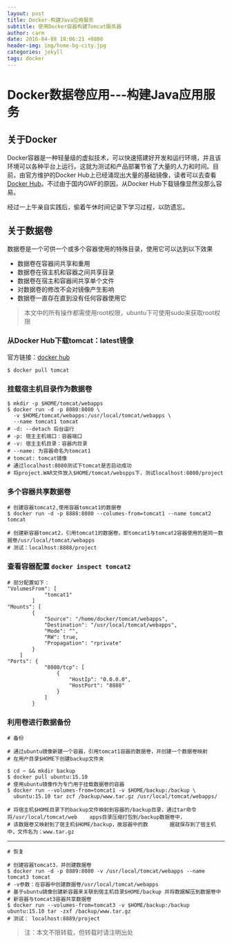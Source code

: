 ```yaml
---
layout: post
title: Docker-构建Java应用服务
subtitle: 使用Docker容器构建Tomcat服务器
author: carm
date: 2016-04-08 18:06:21 +0800
header-img: img/home-bg-city.jpg
categories: jekyll
tags: docker
---
```


# Docker数据卷应用---构建Java应用服务

## 关于Docker
Docker容器是一种轻量级的虚拟技术，可以快速搭建好开发和运行环境，并且该环境可以各种平台上运行。这就为测试和产品部署节省了大量的人力和时间。目前，由官方维护的Docker Hub上已经涌现出大量的基础镜像，读者可以去查看[Docker Hub](https://hub.docker.com/)。不过由于国内GWF的原因，从Docker Hub下载镜像显然没那么容易。

经过一上午亲自实践后，偷着午休时间记录下学习过程，以防遗忘。

## 关于数据卷
数据卷是一个可供一个或多个容器使用的特殊目录，使用它可以达到以下效果 

* 数据卷在容器间共享和重用
* 数据卷在宿主机和容器之间共享目录
* 数据卷在宿主和容器间共享单个文件
* 对数据卷的修改不会对镜像产生影响
* 数据卷一直存在直到没有任何容器使用它

> 本文中的所有操作都需使用root权限，ubuntu下可使用sudo来获取root权限

### 从Docker Hub下载tomcat：latest镜像
官方链接：[docker hub](https://hub.docker.com/)

    $ docker pull tomcat

### 挂载宿主机目录作为数据卷
    $ mkdir -p $HOME/tomcat/webapps
    $ docker run -d -p 8080:8080 \
      -v $HOME/tomcat/webapps:/usr/local/tomcat/webapps \
      --name tomcat1 tomcat
    # -d: --detach 后台运行
    # -p: 宿主主机端口：容器端口
    # -v: 宿主主机目录：容器内目录
    # --name: 为容器命名为tomcat1   
	# tomcat: tomcat镜像
    # 通过localhost:8080测试下tomcat是否启动成功
    # 将project.WAR文件放入$HOME/tomcat/webspps下，测试localhost:8080/project

### 多个容器共享数据卷    
    # 创建容器tomcat2,使用容器tomcat1的数据卷
    $ docker run -d -p 8888:8080 --columes-from=tomcat1 --name tomcat2 tomcat

    # 创建新容器tomcat2，引用tomcat1的数据卷。即tomcat1与tomcat2容器使用的是同一数据卷/usr/local/tomcat/webapps
    # 测试：localhost:8888/project
### 查看容器配置 `docker inspect tomcat2`
    # 部分配置如下：
    "VolumesFrom": [
                "tomcat1"
            ]
    "Mounts": [
            {
                "Source": "/home/docker/tomcat/webapps",
                "Destination": "/usr/local/tomcat/webapps",
                "Mode": "",
                "RW": true,
                "Propagation": "rprivate"
            }
        ]
    "Ports": {
                "8080/tcp": [
                    {
                        "HostIp": "0.0.0.0",
                        "HostPort": "8888"
                    }
                ]
            }

### 利用卷进行数据备份
    # 备份

    # 通过ubuntu镜像新建一个容器，引用tomcat1容器的数据卷，并创建一个数据卷映射
    # 在用户目录$HOME下创建backup文件夹

    $ cd ~ && mkdir backup
    $ docker pull ubuntu:15.10
    # 使用ubuntu镜像作为专门用于挂载数据卷的容器
    $ docker run --volumes-from=tomcat1 -v $HOME/backup:/backup \
      ubuntu:15.10 tar zcf /backup/www.tar.gz /usr/local/tomcat/webapps/ 

    # 将宿主机$HOME目录下的backup文件映射到容器的/backup目录，通过tar命令将/usr/local/tomcat/web	apps目录压缩打包到/backup数据卷中，
    # 该数据卷又映射到了宿主机$HOME/backup，故容器中的数    	据就保存到了宿主机中，文件名为：www.tar.gz

---

    # 恢复

    # 创建容器tomcat3，并创建数据卷
    $ docker run -d -p 8889:8080 -v /usr/local/tomcat/webapps --name tomcat3 tomcat
    # -v参数：在容器中创建数据卷/usr/local/tomcat/webapps
    # 基于ubuntu镜像创建新容器来关联到宿主机目录$HOME/backup 并将数据解压到数据卷中
    # 新容器与tomcat3容器共享数据卷
    $ docker run --volumes-from=tomcat3 -v $HOME/backup:/backup ubuntu:15.10 tar -zxf /backup/www.tar.gz
    # 测试： localhost:8889/project

>注：本文不限转载，但转载时请注明出处
